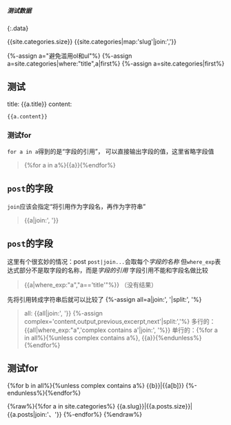 ##### 测试数据
{:.data}

{{site.categories.size}}
{{site.categories|map:'slug'|join:','}}

{%-assign a="避免滥用ol和ul"%}
{%-assign a=site.categories|where:"title",a|first%}
{%-assign a=site.categories|first%}

## 测试
title: {{a.title}}
content:
```
{{a.content}}
```

### 测试for
`for a in a`得到的是“字段的引用”，
可以直接输出字段的值，这里省略字段值
>{%for a in a%}{{a}}{%endfor%}

## `post`的字段
`join`应该会指定“将引用作为字段名，再作为字符串”
>{{a|join:', '}}

## `post`的字段
这里有个很玄妙的情况：post
`post|join...`会取每个*字段的名称*
但`where_exp`表达式部分不是取字段的名称，而是*字段的引用*
字段引用不能和字段名做比较
>{{a|where_exp:"a","a=='title'"%}}
（没有结果）

先将引用转成字符串后就可以比较了
{%-assign all=a|join:', '|split:', '%}
>all: {{all|join:', '}}
{%-assign complex='content,output,previous,excerpt,next'|split:','%}
多行的：{{all|where_exp:"a",'complex contains a'|join:', '%}}
单行的：{%for a in all%}{%unless complex contains a%}, {{a}}{%endunless%}{%endfor%}

## 测试for

{%for b in all%}{%unless complex contains a%}
{{b}}|{{a[b]}}
{%-endunless%}{%endfor%}

{%raw%}{%for a in site.categories%}
{{a.slug}}|{{a.posts.size}}|{{a.posts|join:'、'}}
{%-endfor%}
{%endraw%}
